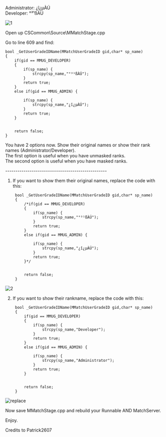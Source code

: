 
Administrator: ¿î¿µÀÚ <br>
Developer: °³¹ßÀÚ <br>

![1](https://raw.githubusercontent.com/WhyWolfie/GunZ-The-Duel/master/source/remove%20administrator%20is%20not%20ready/1.jpg)


Open up CSCommon\Source\MMatchStage.cpp <br>


Go to line 609 and find: <br>

    bool _GetUserGradeIDName(MMatchUserGradeID gid,char* sp_name)
    {
        if(gid == MMUG_DEVELOPER) 
        { 
            if(sp_name) {
                strcpy(sp_name,"°³¹ßÀÚ");
            }
            return true; 
        }
        else if(gid == MMUG_ADMIN) {

            if(sp_name) { 
                strcpy(sp_name,"¿î¿µÀÚ");
            }
            return true; 
        }


        return false;
    }




You have 2 options now. Show their original names or show their rank names (Administrator/Developer). <br>
The first option is useful when you have unmasked ranks. <br>
The second option is useful when you have masked ranks. <br>


-------------------------------------------------- <br>


1. If you want to show them their original names, replace the code with this: <br>


        bool _GetUserGradeIDName(MMatchUserGradeID gid,char* sp_name)
        {
            /*if(gid == MMUG_DEVELOPER) 
            { 
                if(sp_name) {
                    strcpy(sp_name,"°³¹ßÀÚ");
                }
                return true; 
            }
            else if(gid == MMUG_ADMIN) {

                if(sp_name) { 
                    strcpy(sp_name,"¿î¿µÀÚ");
                }
                return true; 
            }*/


            return false;
        }




![2](https://raw.githubusercontent.com/WhyWolfie/GunZ-The-Duel/master/source/remove%20administrator%20is%20not%20ready/2.png)


2. If you want to show their rankname, replace the code with this:


        bool _GetUserGradeIDName(MMatchUserGradeID gid,char* sp_name)
        {
            if(gid == MMUG_DEVELOPER) 
            { 
                if(sp_name) {
                    strcpy(sp_name,"Developer");
                }
                return true; 
            }
            else if(gid == MMUG_ADMIN) {

                if(sp_name) { 
                    strcpy(sp_name,"Administrator");
                }
                return true; 
            }


            return false;
        }



![replace](https://raw.githubusercontent.com/WhyWolfie/GunZ-The-Duel/master/source/remove%20administrator%20is%20not%20ready/replace.jpg)






Now save MMatchStage.cpp and rebuild your Runnable AND MatchServer. <br>


Enjoy. <br>



Credits to Patrick2607 <br>
